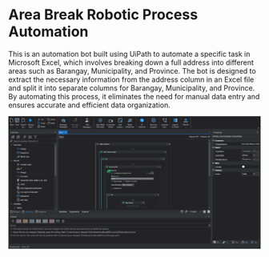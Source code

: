 # Area Break Robotic Process Automation

This is an automation bot built using UiPath to automate a specific task in Microsoft Excel, which involves breaking down a full address into different areas such as Barangay, Municipality, and Province. The bot is designed to extract the necessary information from the address column in an Excel file and split it into separate columns for Barangay, Municipality, and Province. By automating this process, it eliminates the need for manual data entry and ensures accurate and efficient data organization.

![](ss.png)
